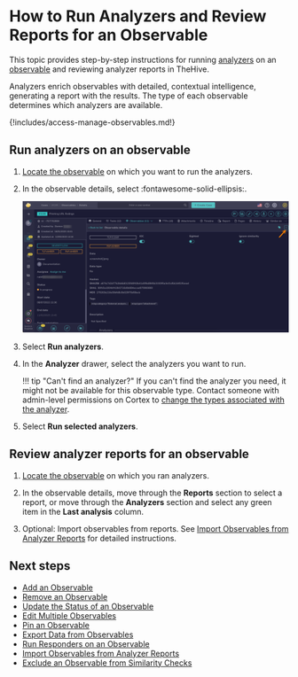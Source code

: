 # How to Run Analyzers and Review Reports for an Observable

This topic provides step-by-step instructions for running [analyzers](../../../../administration/cortex/about-cortex.md) on an [observable](about-observables.md) and reviewing analyzer reports in TheHive.

Analyzers enrich observables with detailed, contextual intelligence, generating a report with the results. The type of each observable determines which analyzers are available.

{!includes/access-manage-observables.md!}

## Run analyzers on an observable

1. [Locate the observable](../search-for-cases/find-an-observable.md) on which you want to run the analyzers.

2. In the observable details, select :fontawesome-solid-ellipsis:.

    ![Analyzer responder access](../../../../images/user-guides/analyst-corner/cases/analyzer-responder-access.png)

3. Select **Run analyzers**.

4. In the **Analyzer** drawer, select the analyzers you want to run.

    !!! tip "Can't find an analyzer?"
        If you can't find the analyzer you need, it might not be available for this observable type. Contact someone with admin-level permissions on Cortex to [change the types associated with the analyzer](../../../../../cortex/api/how-to-create-an-analyzer.md).

5. Select **Run selected analyzers**.

## Review analyzer reports for an observable

1. [Locate the observable](../search-for-cases/find-an-observable.md) on which you ran analyzers.

2. In the observable details, move through the **Reports** section to select a report, or move through the **Analyzers** section and select any green item in the **Last analysis** column.

3. Optional: Import observables from reports. See [Import Observables from Analyzer Reports](import-observables-from-analyzer-reports.md) for detailed instructions.

<h2>Next steps</h2>

* [Add an Observable](add-an-observable.md)
* [Remove an Observable](remove-an-observable.md)
* [Update the Status of an Observable](update-an-observable-status.md)
* [Edit Multiple Observables](edit-multiple-observables.md)
* [Pin an Observable](pin-an-observable.md)
* [Export Data from Observables](export-data-observables.md)
* [Run Responders on an Observable](run-responders-on-an-observable.md)
* [Import Observables from Analyzer Reports](import-observables-from-analyzer-reports.md)
* [Exclude an Observable from Similarity Checks](exclude-an-observable-from-similarity-checks.md)
